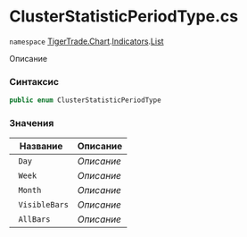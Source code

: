 
# ClusterStatisticPeriodType.cs
`namespace` [TigerTrade.Chart](../../../../../TigerTrade.Chart.md).[Indicators](../../../../../TigerTrade.Chart/Indicators.md).[List](../../../../../TigerTrade.Chart/Indicators/List.md)



Описание

### Синтаксис
```csharp
public enum ClusterStatisticPeriodType
```


### Значения
| Название | Описание |
| --- | --- |
| ` Day` | *Описание* |
| ` Week` | *Описание* |
| ` Month` | *Описание* |
| ` VisibleBars` | *Описание* |
| ` AllBars` | *Описание* |



